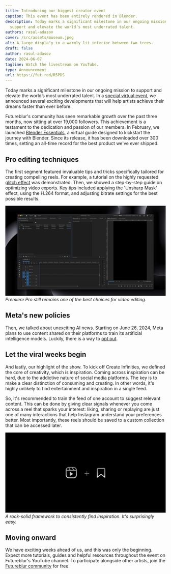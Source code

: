 ```yaml
---
title: Introducing our biggest creator event
caption: This event has been entirely rendered in Blender.
description: Today marks a significant milestone in our ongoing mission to
  support and elevate the world’s most underrated talent.
authors: rasul-adasov
cover: /src/assets/museum.jpeg
alt: A large displa"y in a warmly lit interior between two trees.
draft: false
author: rasul-adasov
date: 2024-06-07
tagline: Watch the livestream on YouTube.
type: Announcement
url: https://fut.red/R5PDS
---
```


Today marks a significant milestone in our ongoing mission to support and elevate the world’s most underrated talent. In a [special virtual event](https://fut.red/SvNo9), we announced several exciting developments that will help artists achieve their dreams faster than ever before.

Futureblur's community has seen remarkable growth over the past three months, now sitting at over 19,000 followers. This achievement is a testament to the dedication and passion of our members. In February, we launched [Blender Essentials](https://store.futureblur.com/l/ble), a virtual guide designed to kickstart the journey with Blender. Since its release, it has been downloaded over 300 times, setting an all-time record for the best product we've ever shipped.

## Pro editing techniques

The first segment featured invaluable tips and tricks specifically tailored for creating compelling reels. For example, a tutorial on the highly requested [glitch effect](https://fut.red/k7yrY) was demonstrated. Then, we showed a step-by-step guide on optimizing video exports. Key tips included applying the 'Unsharp Mask' effect, using the H.264 format, and adjusting bitrate settings for the best possible results.

![A screenshot of an empty Premiere Pro project.](src/assets/premiere-pro.jpeg)
*Premiere Pro still remains one of the best choices for video editing.*

## Meta's new policies

Then, we talked about unexciting AI news. Starting on June 26, 2024, Meta plans to use content shared on their platforms to train its artificial intelligence models. Luckily, there is a way to [opt out](https://fut.red/HcjbF).

## Let the viral weeks begin

And lastly, our highlight of the show. To kick off Create Infinities, we defined the core of creativity, which is inspiration. Coming across inspiration can be hard, due to the addictive nature of social media platforms. The key is to make a clear distinction of consuming and creating. In other words, it's highly unlikely to find entertainment and inspiration in a single feed.

So, it's recommended to train the feed of one account to suggest relevant content. This can be done by giving clear signals whenever you come across a reel that sparks your interest: liking, sharing or replaying are just one of many interactions that help Instagram understand your preferences better. Most importantly, these reels should be saved to a custom collection that can be accessed later.

![The reels and bookmark icon combined.](src/assets/reels-collection.jpeg)
*A rock-solid framework to consistently find inspiration. It's surprisingly easy.*

## Moving onward

We have exciting weeks ahead of us, and this was only the beginning. Expect more tutorials, guides and helpful resources throughout the event on Futureblur's YouTube channel. To participate alongside other artists, join the [Futureblur community](https://fut.red/d) for free.
